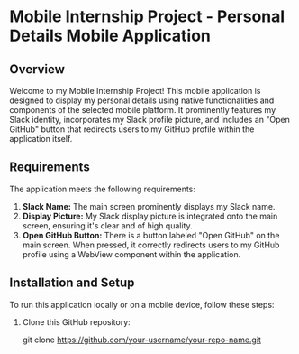 # Mobile Internship Project - Personal Details Mobile Application

## Overview

Welcome to my Mobile Internship Project! This mobile application is designed to display my personal details using native functionalities and components of the selected mobile platform. It prominently features my Slack identity, incorporates my Slack profile picture, and includes an "Open GitHub" button that redirects users to my GitHub profile within the application itself.


## Requirements

The application meets the following requirements:

1. **Slack Name:** The main screen prominently displays my Slack name.
2. **Display Picture:** My Slack display picture is integrated onto the main screen, ensuring it's clear and of high quality.
3. **Open GitHub Button:** There is a button labeled "Open GitHub" on the main screen. When pressed, it correctly redirects users to my GitHub profile using a WebView component within the application.

## Installation and Setup

To run this application locally or on a mobile device, follow these steps:

1. Clone this GitHub repository:


   git clone https://github.com/your-username/your-repo-name.git
